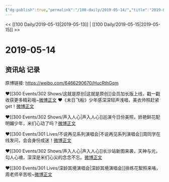 ```yaml
---
{"dg-publish":true,"permalink":"/100-daily/2019-05-14/","title":"2019-05-14"}
---
```



<< [[100 Daily/2019-05-13\|2019-05-13]] | [[100 Daily/2019-05-15\|2019-05-15]] >>

# 2019-05-14

## 资讯站 记录

原博链接: https://weibo.com/6466290670/HucRthGqm

❤️[[300 Events/302 Shows/这就是原创\|这就是原创]]会员加长版上线，戳一戳收获更多精彩哦~[微博正文](https://m.weibo.cn/6466290670/4371826957947908)
❤️《末日飞船》少年感深深轻声浅唱，美衣帅照赶紧get！[微博正文](https://m.weibo.cn/6466290670/4371948513959595)

❤️[[300 Events/302 Shows/声入人心\|声入人心]]巡演今日份美照，娇艳鲜花配明媚少年，米们心动了吗？[微博正文](https://m.weibo.cn/6466290670/4371881752834225)

❤️[[300 Events/301 Lives/不说再见系列演唱会\|不说再见系列演唱会]]周同学在线发问，会会身份成迷！[微博正文](https://m.weibo.cn/6466290670/4371887838243835)

❤️[[300 Events/302 Shows/声入人心\|声入人心]]长沙站新图来袭，天神与光，勾人心魂，深深是米们心尖的念念不忘。[微博正文](https://m.weibo.cn/6466290670/4371927957087064)

❤️[[300 Events/301 Lives/深龄其境演唱会\|深龄其境演唱会]]排练花絮照来咯，周老师辛苦啦~[微博正文](https://m.weibo.cn/6466290670/4371972127248624)
